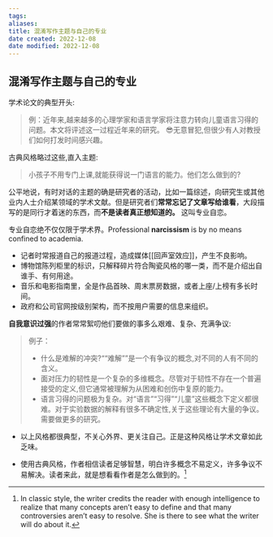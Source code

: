 ```yaml
---
tags: 
aliases: 
title: 混淆写作主题与自己的专业
date created: 2022-12-08
date modified: 2022-12-08
---
```


## 混淆写作主题与自己的专业

学术论文的典型开头:
>例：近年来,越来越多的心理学家和语言学家将注意力转向儿童语言习得的问题。本文将评述这一过程近年来的研究。
> 😎无意冒犯,但很少有人对教授们如何打发时间感兴趣。

古典风格略过这些,直入主题:
> 小孩子不用专门上课,就能获得说一门语言的能力。他们怎么做到的?

公平地说，有时对话的主题的确是研究者的活动，比如一篇综述，向研究生或其他业内人士介绍某领域的学术文献。但是研究者们**常常忘记了文章写给谁看**，大段描写的是同行才着迷的东西，而**不是读者真正想知道的。** 这叫专业自恋。  

专业自恋绝不仅仅限于学术界。Professional **narcissism** is by no means confined to academia.
- 记者时常报道自己的报道过程，造成媒体[[回声室效应]]，产生不良影响。
- 博物馆陈列柜里的标识，只解释碎片符合陶瓷风格的哪一类，而不是介绍出自谁手、有何用途。
- 音乐和电影指南里，全是作品首映、周末票房数据，或者上座/上榜有多长时间。
- 政府和公司官网按级别架构，而不按用户需要的信息来组织。

**自我意识过强**的作者常常絮叨他们要做的事多么艰难、复杂、充满争议:

> 例子：
> - 什么是难解的冲突?““难解””是一个有争议的概念,对不同的人有不同的含义。
> - 面对压力的韧性是一个复杂的多维概念。尽管对于韧性不存在一个普遍接受的定义,但它通常被理解为从困难和创伤中复原的能力。
> - 语言习得的问题极为复杂。对“语言”“习得”“儿童”这些概念下定义都很难。对于实验数据的解释有很多不确定性,关于这些理论有大量的争议。需要做更多的研究。

- 以上风格都很典型，不关心外界、更关注自己。正是这种风格让学术文章如此乏味。

- 使用古典风格，作者相信读者足够智慧，明白许多概念不易定义，许多争议不易解决。读者来此，就是想看看作者是怎么做到的。[^1]


[^1]:In classic style, the writer credits the reader with enough intelligence to realize that many concepts aren’t easy to define and that many controversies aren’t easy to resolve. She is there to see what the writer will do about it.